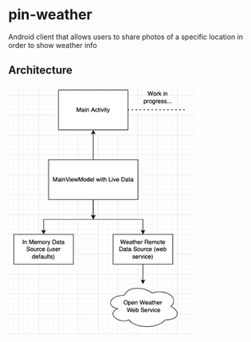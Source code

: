 # pin-weather
Android client that allows users to share photos of a specific location in order to show weather info

## Architecture
<img src="architecture.png" alt="drawing" height="500"/>
